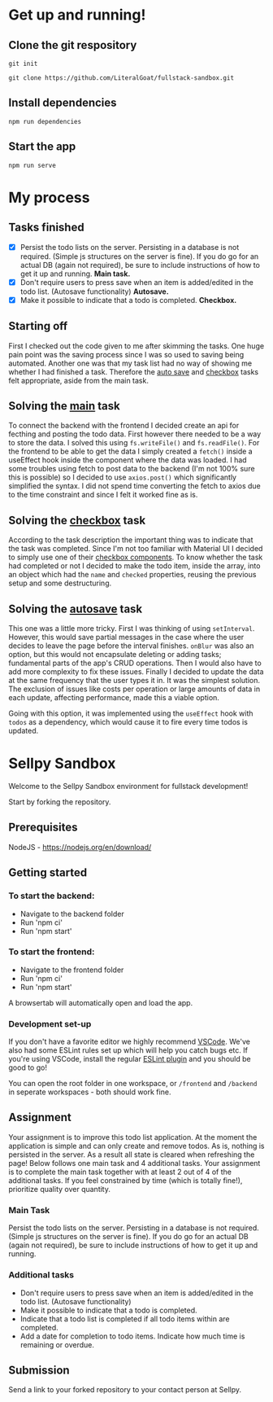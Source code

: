 # Get up and running!

## Clone the git respository

`git init`

`git clone https://github.com/LiteralGoat/fullstack-sandbox.git`

## Install dependencies

`npm run dependencies`

## Start the app

`npm run serve`

# My process

## Tasks finished

- [x] Persist the todo lists on the server. Persisting in a database is not required. (Simple js structures on the server is fine). If you do go for an actual DB (again not required), be sure to include instructions of how to get it up and running. **<a id="main">Main task</a>.**
- [x] Don't require users to press save when an item is added/edited in the todo list. (Autosave functionality) **<a id="autosave">Autosave</a>.**
- [x] Make it possible to indicate that a todo is completed. **<a id="checkbox">Checkbox</a>.**

## Starting off

First I checked out the code given to me after skimming the tasks. One huge pain point was the saving process since I was so used to saving being automated. Another one was that my task list had no way of showing me whether I had finished a task. Therefore the [auto save](#autosave) and [checkbox](#checkbox) tasks felt appropriate, aside from the main task.

## Solving the [main](#main) task

To connect the backend with the frontend I decided create an api for fecthing and posting the todo data. First however there needed to be a way to store the data. I solved this using `fs.writeFile()` and `fs.readFile()`. For the frontend to be able to get the data I simply created a `fetch()` inside a useEffect hook inside the component where the data was loaded. I had some troubles using fetch to post data to the backend (I'm not 100% sure this is possible) so I decided to use `axios.post()` which significantly simplified the syntax. I did not spend time converting the fetch to axios due to the time constraint and since I felt it worked fine as is.

## Solving the [checkbox](#checkbox) task

According to the task description the important thing was to indicate that the task was completed. Since I'm not too familiar with Material UI I decided to simply use one of their [checkbox components](https://mui.com/components/checkboxes/). To know whether the task had completed or not I decided to make the todo item, inside the array, into an object which had the `name` and `checked` properties, reusing the previous setup and some destructuring.

## Solving the [autosave](#autosave) task

This one was a little more tricky. First I was thinking of using `setInterval`. However, this would save partial messages in the case where the user decides to leave the page before the interval finishes. `onBlur` was also an option, but this would not encapsulate deleting or adding tasks; fundamental parts of the app's CRUD operations. Then I would also have to add more complexity to fix these issues. Finally I decided to update the data at the same frequency that the user types it in. It was the simplest solution. The exclusion of issues like costs per operation or large amounts of data in each update, affecting performance, made this a viable option.

Going with this option, it was implemented using the `useEffect` hook with `todos` as a dependency, which would cause it to fire every time todos is updated.

# Sellpy Sandbox

Welcome to the Sellpy Sandbox environment for fullstack development!

Start by forking the repository.

## Prerequisites

NodeJS - https://nodejs.org/en/download/

## Getting started

### To start the backend:

- Navigate to the backend folder
- Run 'npm ci'
- Run 'npm start'

### To start the frontend:

- Navigate to the frontend folder
- Run 'npm ci'
- Run 'npm start'

A browsertab will automatically open and load the app.

### Development set-up

If you don't have a favorite editor we highly recommend [VSCode](https://code.visualstudio.com). We've also had some ESLint rules set up which will help you catch bugs etc. If you're using VSCode, install the regular [ESLint plugin](https://marketplace.visualstudio.com/items?itemName=dbaeumer.vscode-eslint) and you should be good to go!

You can open the root folder in one workspace, or `/frontend` and `/backend` in seperate workspaces - both should work fine.

## Assignment

Your assignment is to improve this todo list application. At the moment the application is simple and can only create and remove todos.
As is, nothing is persisted in the server. As a result all state is cleared when refreshing the page!
Below follows one main task and 4 additional tasks. Your assignment is to complete the main task together with at least 2 out of 4 of the additional tasks.
If you feel constrained by time (which is totally fine!), prioritize quality over quantity.

### Main Task

Persist the todo lists on the server. Persisting in a database is not required. (Simple js structures on the server is fine). If you do go for an actual DB (again not required), be sure to include instructions of how to get it up and running.

### Additional tasks

- Don't require users to press save when an item is added/edited in the todo list. (Autosave functionality)
- Make it possible to indicate that a todo is completed.
- Indicate that a todo list is completed if all todo items within are completed.
- Add a date for completion to todo items. Indicate how much time is remaining or overdue.

## Submission

Send a link to your forked repository to your contact person at Sellpy.
